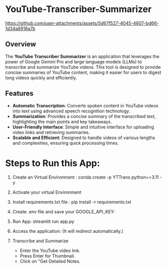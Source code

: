 # YouTube-Transcriber-Summarizer




https://github.com/user-attachments/assets/5d67f527-4045-4607-bd66-1d34a8918a7b



## Overview
The **YouTube Transcriber Summarizer** is an application that leverages the power of Google Gemini Pro and large language models (LLMs) to transcribe and summarize YouTube videos. This tool is designed to provide concise summaries of YouTube content, making it easier for users to digest long videos quickly and efficiently.

## Features
- **Automatic Transcription**: Converts spoken content in YouTube videos into text using advanced speech recognition technology.
- **Summarization**: Provides a concise summary of the transcribed text, highlighting the main points and key takeaways.
- **User-Friendly Interface**: Simple and intuitive interface for uploading video links and retrieving summaries.
- **Scalable and Efficient**: Designed to handle videos of various lengths and complexities, ensuring quick processing times.


# Steps to Run this App:

1. Create an Virtual Environment :
   conda create -p YTTrans python==3.11 -y

2. Activate your virtual Environment

3. Install requirements.txt file :
   pip install -r requirements.txt

4. Create .env file and save your GOOGLE_API_KEY:

5. Run App:
   streamlit run app.py

6. Access the application: (It will redirect automatically.)
   
7. Transcribe and Summarize
   - Enter the YouTube video link.
   - Press Enter for Thumbnail.
   - Click on "Get Detailed Notes.
